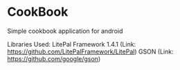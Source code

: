 # CookBook
Simple cookbook application for android

Libraries Used:
LitePal Framework 1.4.1 (Link: https://github.com/LitePalFramework/LitePal)
GSON (Link: https://github.com/google/gson)
